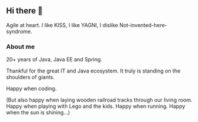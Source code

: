 ## Hi there 👋

Agile at heart. I like KISS, I like YAGNI, I dislike Not-invented-here-syndrome.

### About me

20+ years of Java, Java EE and Spring.

Thankful for the great IT and Java ecosystem. It truly is standing on the shoulders of giants.

Happy when coding. 

(But also happy when laying wooden railroad tracks through our living room. Happy when playing with Lego and the kids. Happy when running. Happy when the sun is shining...)

<!--
**gunnarpruefer/gunnarpruefer** is a ✨ _special_ ✨ repository because its `README.md` (this file) appears on your GitHub profile.

Here are some ideas to get you started:

- 🔭 I’m currently working on ...
- 🌱 I’m currently learning ...
- 👯 I’m looking to collaborate on ...
- 🤔 I’m looking for help with ...
- 💬 Ask me about ...
- 📫 How to reach me: ...
- 😄 Pronouns: ...
- ⚡ Fun fact: ...
-->

